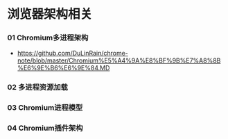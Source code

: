 # 浏览器架构相关


### 01 Chromium多进程架构

- https://github.com/DuLinRain/chrome-note/blob/master/Chromium%E5%A4%9A%E8%BF%9B%E7%A8%8B%E6%9E%B6%E6%9E%84.MD

### 02 多进程资源加载

### 03 Chromium进程模型

### 04 Chromium插件架构

